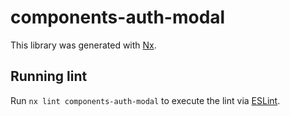 # components-auth-modal

This library was generated with [Nx](https://nx.dev).

## Running lint

Run `nx lint components-auth-modal` to execute the lint via [ESLint](https://eslint.org/).
